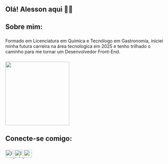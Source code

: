 <h2 align="left">Olá! Alesson aqui 🤘🏻</h2>

###

<h2 align="left">Sobre mim:</h2>

###

<p align="left">Formado em Licenciatura em Química e Tecnólogo em Gastronomia, iniciei minha futura carreira na área tecnologica em 2025 e tenho trilhado o caminho para me tornar um Desenvolvedor Front-End.</p>

###

<div align="left">
  <img height="200" src="https://sdmntprnorthcentralus.oaiusercontent.com/files/00000000-e50c-622f-89a6-75307e5b8374/raw?se=2025-06-04T14%3A13%3A57Z&sp=r&sv=2024-08-04&sr=b&scid=16ca849e-72de-52bc-b23d-fef7a311b84d&skoid=add8ee7d-5fc7-451e-b06e-a82b2276cf62&sktid=a48cca56-e6da-484e-a814-9c849652bcb3&skt=2025-06-03T18%3A07%3A14Z&ske=2025-06-04T18%3A07%3A14Z&sks=b&skv=2024-08-04&sig=CiTUT8nGbbZL4DptwD2ood8DNO9160nd0Yg%2B/QHGm/k%3D"  />
</div>

###

<h2 align="left">Conecte-se comigo:</h2>

###

<div align="left">
  <a href="https://www.instagram.com/alessonsardinha/" target="_blank">
    <img src="https://img.shields.io/static/v1?message=Instagram&logo=instagram&label=&color=126388&logoColor=b&labelColor=&style=flat" height="25" alt="instagram logo"  />
  </a>
  <a href="https://www.linkedin.com/in/alesson-sardinha-moraes-956b02332/" target="_blank">
    <img src="https://img.shields.io/static/v1?message=LinkedIn&logo=linkedin&label=&color=126388&logoColor=white&labelColor=&style=flat" height="25" alt="linkedin logo"  />
  </a>
  <a href="alesson.ifma2016@gmail.com" target="_blank">
    <img src="https://img.shields.io/static/v1?message=Gmail&logo=gmail&label=&color=126388&logoColor=white&labelColor=&style=flat" height="25" alt="gmail logo"  />
  </a>
</div>

###
